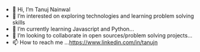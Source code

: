 - 👋 Hi, I’m Tanuj Nainwal
- 👀 I’m interested on exploring technologies and learning problem solving skills
- 🌱 I’m currently learning Javascript and Python...
- 💞️ I’m looking to collaborate in open sources/problem solving projects...
- 📫 How to reach me ...https://www.linkedin.com/in/tanujn
<!---
Tanuj1718/Tanuj1718 is a ✨ special ✨ repository because its `README.md` (this file) appears on your GitHub profile.
You can click the Preview link to take a look at your changes.
--->
